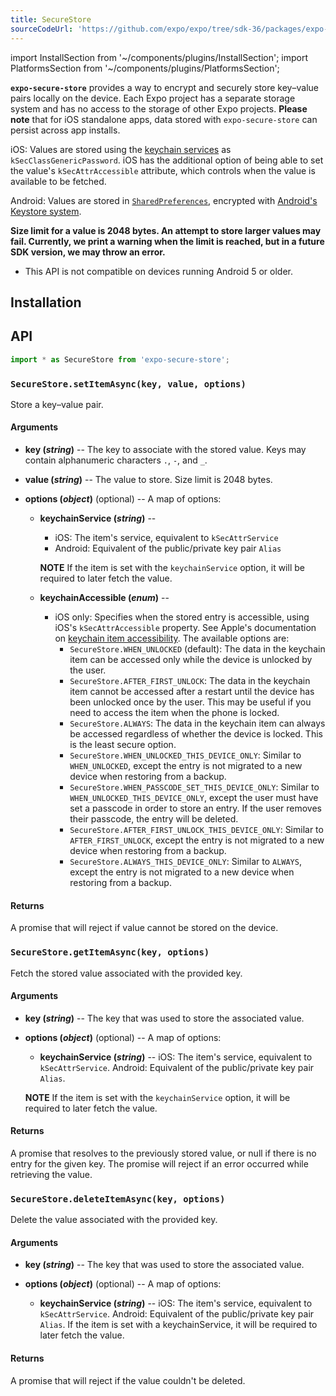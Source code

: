 ```yaml
---
title: SecureStore
sourceCodeUrl: 'https://github.com/expo/expo/tree/sdk-36/packages/expo-secure-store'
---
```


import InstallSection from '~/components/plugins/InstallSection';
import PlatformsSection from '~/components/plugins/PlatformsSection';

**`expo-secure-store`** provides a way to encrypt and securely store key–value pairs locally on the device. Each Expo project has a separate storage system and has no access to the storage of other Expo projects. **Please note** that for iOS standalone apps, data stored with `expo-secure-store` can persist across app installs.

iOS: Values are stored using the [keychain services](https://developer.apple.com/documentation/security/keychain_services) as `kSecClassGenericPassword`. iOS has the additional option of being able to set the value's `kSecAttrAccessible` attribute, which controls when the value is available to be fetched.

Android: Values are stored in [`SharedPreferences`](https://developer.android.com/training/basics/data-storage/shared-preferences.html), encrypted with [Android's Keystore system](https://developer.android.com/training/articles/keystore.html).

**Size limit for a value is 2048 bytes. An attempt to store larger values may fail. Currently, we print a warning when the limit is reached, but in a future SDK version, we may throw an error.**

<PlatformsSection android emulator ios simulator />

- This API is not compatible on devices running Android 5 or older.

## Installation

<InstallSection packageName="expo-secure-store" />

## API

```js
import * as SecureStore from 'expo-secure-store';
```

### `SecureStore.setItemAsync(key, value, options)`

Store a key–value pair.

#### Arguments

- **key (_string_)** -- The key to associate with the stored value. Keys may contain alphanumeric characters `.`, `-`, and `_`.

- **value (_string_)** -- The value to store. Size limit is 2048 bytes.

- **options (_object_)** (optional) -- A map of options:

  - **keychainService (_string_)** --

    - iOS: The item's service, equivalent to `kSecAttrService`
    - Android: Equivalent of the public/private key pair `Alias`

    **NOTE** If the item is set with the `keychainService` option, it will be required to later fetch the value.

  - **keychainAccessible (_enum_)** --
    - iOS only: Specifies when the stored entry is accessible, using iOS's `kSecAttrAccessible` property. See Apple's documentation on [keychain item accessibility](https://developer.apple.com/library/content/documentation/Security/Conceptual/keychainServConcepts/02concepts/concepts.html#//apple_ref/doc/uid/TP30000897-CH204-SW18). The available options are:
      - `SecureStore.WHEN_UNLOCKED` (default): The data in the keychain item can be accessed only while the device is unlocked by the user.
      - `SecureStore.AFTER_FIRST_UNLOCK`: The data in the keychain item cannot be accessed after a restart until the device has been unlocked once by the user. This may be useful if you need to access the item when the phone is locked.
      - `SecureStore.ALWAYS`: The data in the keychain item can always be accessed regardless of whether the device is locked. This is the least secure option.
      - `SecureStore.WHEN_UNLOCKED_THIS_DEVICE_ONLY`: Similar to `WHEN_UNLOCKED`, except the entry is not migrated to a new device when restoring from a backup.
      - `SecureStore.WHEN_PASSCODE_SET_THIS_DEVICE_ONLY`: Similar to `WHEN_UNLOCKED_THIS_DEVICE_ONLY`, except the user must have set a passcode in order to store an entry. If the user removes their passcode, the entry will be deleted.
      - `SecureStore.AFTER_FIRST_UNLOCK_THIS_DEVICE_ONLY`: Similar to `AFTER_FIRST_UNLOCK`, except the entry is not migrated to a new device when restoring from a backup.
      - `SecureStore.ALWAYS_THIS_DEVICE_ONLY`: Similar to `ALWAYS`, except the entry is not migrated to a new device when restoring from a backup.

#### Returns

A promise that will reject if value cannot be stored on the device.

### `SecureStore.getItemAsync(key, options)`

Fetch the stored value associated with the provided key.

#### Arguments

- **key (_string_)** -- The key that was used to store the associated value.

- **options (_object_)** (optional) -- A map of options:

  - **keychainService (_string_)** --
    iOS: The item's service, equivalent to `kSecAttrService`.
    Android: Equivalent of the public/private key pair `Alias`.

  **NOTE** If the item is set with the `keychainService` option, it will be required to later fetch the value.

#### Returns

A promise that resolves to the previously stored value, or null if there is no entry for the given key. The promise will reject if an error occurred while retrieving the value.

### `SecureStore.deleteItemAsync(key, options)`

Delete the value associated with the provided key.

#### Arguments

- **key (_string_)** -- The key that was used to store the associated value.

- **options (_object_)** (optional) -- A map of options:

  - **keychainService (_string_)** -- iOS: The item's service, equivalent to `kSecAttrService`. Android: Equivalent of the public/private key pair `Alias`. If the item is set with a keychainService, it will be required to later fetch the value.

#### Returns

A promise that will reject if the value couldn't be deleted.
